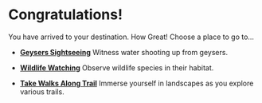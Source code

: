 # Congratulations!

You have arrived to your destination. How Great! Choose a place to go to…

* **[Geysers Sightseeing]()** Witness water shooting up from geysers.

* **[Wildlife Watching]()** Observe wildlife species in their habitat.

* **[Take Walks Along Trail]()** Immerse yourself in landscapes as you explore various trails.
